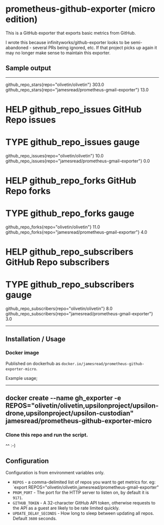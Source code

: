 # prometheus-github-exporter (micro edition)

This is a GitHub exporter that exports basic metrics from GitHub.

I wrote this because infinityworks/github-exporter looks to be semi-abandoned - several PRs being ignored, etc. If that project picks up again it may no longer make sense to maintain this exporter. 


## Sample output

----
github_repo_stars{repo="olivetin/olivetin"} 303.0
github_repo_stars{repo="jamesread/prometheus-gmail-exporter"} 13.0
# HELP github_repo_issues GitHub Repo issues
# TYPE github_repo_issues gauge
github_repo_issues{repo="olivetin/olivetin"} 10.0
github_repo_issues{repo="jamesread/prometheus-gmail-exporter"} 0.0
# HELP github_repo_forks GitHub Repo forks
# TYPE github_repo_forks gauge
github_repo_forks{repo="olivetin/olivetin"} 11.0
github_repo_forks{repo="jamesread/prometheus-gmail-exporter"} 4.0
# HELP github_repo_subscribers GitHub Repo subscribers
# TYPE github_repo_subscribers gauge
github_repo_subscribers{repo="olivetin/olivetin"} 8.0
github_repo_subscribers{repo="jamesread/prometheus-gmail-exporter"} 3.0

----

## Installation / Usage 

### Docker image

Published on dockerhub as `docker.io/jamesread/prometheus-github-exporter-micro`.

Example usage;

----
docker create --name gh_exporter -e REPOS="olivetin/olivetin,upsilonproject/upsilon-drone,upsilonproject/upsilon-custodian" jamesread/prometheus-github-exporter-micro 
----


### Clone this repo and run the script.

^^ :-) 

## Configuration

Configuration is from environment variables only.

* `REPOS` - a comma-delimited list of repos you want to get metrics for. eg: `export REPOS="olivetin/olivetin,jamesread/prometheus-gmail-exporter"
* `PROM_PORT` - The port for the HTTP server to listen on, by default it is `9171`. 
* `GITHUB_TOKEN` - A 32-character GitHub API token, otherwise requests to the API as a guest are likely to be rate limited quickly.
* `UPDATE_DELAY_SECONDS` - How long to sleep between updating all repos. Default `3600` seconds.  

